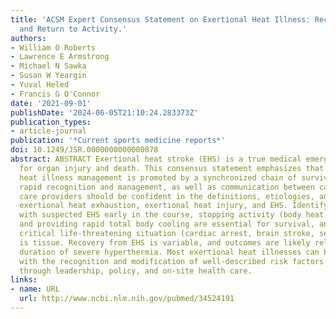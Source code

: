 ```yaml
---
title: 'ACSM Expert Consensus Statement on Exertional Heat Illness: Recognition, Management,
  and Return to Activity.'
authors:
- William O Roberts
- Lawrence E Armstrong
- Michael N Sawka
- Susan W Yeargin
- Yuval Heled
- Francis G O'Connor
date: '2021-09-01'
publishDate: '2024-06-05T21:10:24.283373Z'
publication_types:
- article-journal
publication: '*Current sports medicine reports*'
doi: 10.1249/JSR.0000000000000878
abstract: ABSTRACT Exertional heat stroke (EHS) is a true medical emergency with potential
  for organ injury and death. This consensus statement emphasizes that optimal exertional
  heat illness management is promoted by a synchronized chain of survival that promotes
  rapid recognition and management, as well as communication between care teams. Health
  care providers should be confident in the definitions, etiologies, and nuances of
  exertional heat exhaustion, exertional heat injury, and EHS. Identifying the athlete
  with suspected EHS early in the course, stopping activity (body heat generation),
  and providing rapid total body cooling are essential for survival, and like any
  critical life-threatening situation (cardiac arrest, brain stroke, sepsis), time
  is tissue. Recovery from EHS is variable, and outcomes are likely related to the
  duration of severe hyperthermia. Most exertional heat illnesses can be prevented
  with the recognition and modification of well-described risk factors ideally addressed
  through leadership, policy, and on-site health care.
links:
- name: URL
  url: http://www.ncbi.nlm.nih.gov/pubmed/34524191
---
```

